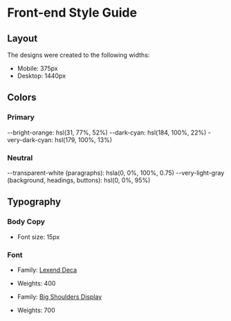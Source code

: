 # Front-end Style Guide

## Layout

The designs were created to the following widths:

- Mobile: 375px
- Desktop: 1440px

## Colors

### Primary

--bright-orange: hsl(31, 77%, 52%)
--dark-cyan: hsl(184, 100%, 22%)
-very-dark-cyan: hsl(179, 100%, 13%)

### Neutral

--transparent-white (paragraphs): hsla(0, 0%, 100%, 0.75)
--very-light-gray (background, headings, buttons): hsl(0, 0%, 95%)

## Typography

### Body Copy

- Font size: 15px

### Font

- Family: [Lexend Deca](https://fonts.google.com/specimen/Lexend+Deca)
- Weights: 400

- Family: [Big Shoulders Display](https://fonts.google.com/specimen/Big+Shoulders+Display)
- Weights: 700
